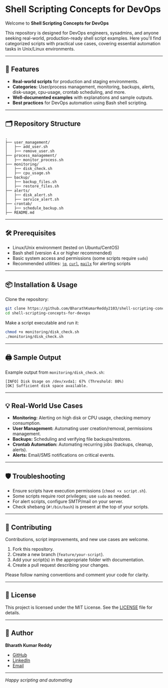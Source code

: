 # Shell Scripting Concepts for DevOps

Welcome to **Shell Scripting Concepts for DevOps**

This repository is designed for DevOps engineers, sysadmins, and anyone seeking real-world, production-ready shell script examples. Here you'll find categorized scripts with practical use cases, covering essential automation tasks in Unix/Linux environments.

---

## 🚀 Features

- **Real-world scripts** for production and staging environments.
- **Categories:** User/process management, monitoring, backups, alerts, disk-usage, cpu-usage, crontab scheduling, and more.
- **Well-documented examples** with explanations and sample outputs.
- **Best practices** for DevOps automation using Bash shell scripting.

---

## 🗂️ Repository Structure

```
.
├── user_management/
│   ├── add_user.sh
│   ├── remove_user.sh
├── process_management/
│   ├── monitor_process.sh
├── monitoring/
│   ├── disk_check.sh
│   ├── cpu_usage.sh
├── backup/
│   ├── backup_files.sh
│   ├── restore_files.sh
├── alerts/
│   ├── disk_alert.sh
│   ├── service_alert.sh
├── crontab/
│   ├── schedule_backup.sh
├── README.md
```

---

## 🛠️ Prerequisites

- Linux/Unix environment (tested on Ubuntu/CentOS)
- Bash shell (version 4.x or higher recommended)
- Basic system access and permissions (some scripts require `sudo`)
- Recommended utilities: [`jq`](https://stedolan.github.io/jq/), [`curl`](https://curl.se/), [`mailx`](https://linux.die.net/man/1/mailx) for alerting scripts

---

## 📦 Installation & Usage

Clone the repository:
```sh
git clone https://github.com/BharathKumarReddy2103/shell-scripting-concepts-for-devops.git
cd shell-scripting-concepts-for-devops
```

Make a script executable and run it:
```sh
chmod +x monitoring/disk_check.sh
./monitoring/disk_check.sh
```

---

## 🖨️ Sample Output

Example output from `monitoring/disk_check.sh`:
```
[INFO] Disk Usage on /dev/xvda1: 67% (Threshold: 80%)
[OK] Sufficient disk space available.
```

---

## 💡 Real-World Use Cases

- **Monitoring:** Alerting on high disk or CPU usage, checking memory consumption.
- **User Management:** Automating user creation/removal, permissions management.
- **Backups:** Scheduling and verifying file backups/restores.
- **Crontab Automation:** Automating recurring jobs (backups, cleanup, alerts).
- **Alerts:** Email/SMS notifications on critical events.

---

## 🛡️ Troubleshooting

- Ensure scripts have execution permissions (`chmod +x script.sh`).
- Some scripts require root privileges; use `sudo` as needed.
- For alert scripts, configure SMTP/mail on your server.
- Check shebang (`#!/bin/bash`) is present at the top of your scripts.

---

## 🤝 Contributing

Contributions, script improvements, and new use cases are welcome.

1. Fork this repository.
2. Create a new branch (`feature/your-script`).
3. Add your script(s) in the appropriate folder with documentation.
4. Create a pull request describing your changes.

Please follow naming conventions and comment your code for clarity.

---

## 📄 License

This project is licensed under the MIT License. See the [LICENSE](LICENSE) file for details.

---

## 👤 Author

**Bharath Kumar Reddy**
- [GitHub](https://github.com/BharathKumarReddy2103)
- [LinkedIn](https://www.linkedin.com/in/bharathkumar-reddy-n/)
- [Email](nbkumar2103@gmail.com)

---

*Happy scripting and automating*
